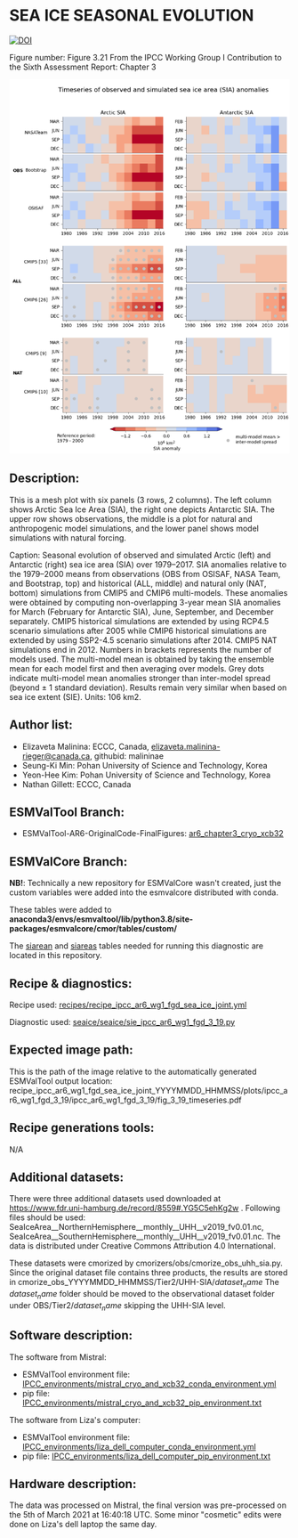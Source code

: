 
SEA ICE SEASONAL EVOLUTION
============
[![DOI](https://zenodo.org/badge/DOI/10.5281/zenodo.6778259.svg)](https://doi.org/10.5281/zenodo.6778259)

Figure number: Figure 3.21
From the IPCC Working Group I Contribution to the Sixth Assessment Report: Chapter 3

![Figure 3.21](ar6_wg1_chap3_fig3_21_sea_ice_seasonal_evolution.png?raw=true)

Description:
------------
This is a mesh plot with six panels (3 rows, 2 columns). The left column shows Arctic Sea Ice Area
(SIA), the right one depicts Antarctic SIA. The upper row shows observations, the middle is a plot
for natural and anthropogenic model simulations, and the lower panel shows model simulations with
natural forcing. 

Caption: Seasonal evolution of observed and simulated Arctic (left) and Antarctic (right) sea ice area
(SIA) over 1979–2017. SIA anomalies relative to the 1979–2000 means from observations 
(OBS from OSISAF, NASA Team, and Bootstrap, top) and historical (ALL, middle) and natural 
only (NAT, bottom) simulations from CMIP5 and CMIP6 multi-models. These anomalies were 
obtained by computing non-overlapping 3-year mean SIA anomalies for March (February for 
Antarctic SIA), June, September, and December separately. CMIP5 historical simulations are 
extended by using RCP4.5 scenario simulations after 2005 while CMIP6 historical simulations 
are extended by using SSP2-4.5 scenario simulations after 2014. CMIP5 NAT simulations end 
in 2012. Numbers in brackets represents the number of models used. The multi-model mean is 
obtained by taking the ensemble mean for each model first and then averaging over models. 
Grey dots indicate multi-model mean anomalies stronger than inter-model spread (beyond ± 1 
standard deviation). Results remain very similar when based on sea ice extent (SIE). 
Units: 106 km2. 

Author list:
------------
- Elizaveta Malinina: ECCC, Canada, elizaveta.malinina-rieger@canada.ca, githubid: malininae 
- Seung-Ki Min: Pohan University of Science and Technology, Korea
- Yeon-Hee Kim: Pohan University of Science and Technology, Korea
- Nathan Gillett: ECCC, Canada

ESMValTool Branch:
------------------
- ESMValTool-AR6-OriginalCode-FinalFigures: [ar6_chapter3_cryo_xcb32](https://github.com/ipcc-wgi/ESMValTool-AR6-OriginalCode-FinalFigures/tree/ar6_chapter3_cryo_xcb32/)

ESMValCore Branch:
------------------
**NB!**: Technically a new repository for ESMValCore wasn't created, just the custom variables were
added into the esmvalcore distributed with conda.  

These tables were added to **anaconda3/envs/esmvaltool/lib/python3.8/site-packages/esmvalcore/cmor/tables/custom/**
 
The [siarean](../esmvalcore_custom_variables/CMOR_siarean.dat) and [siareas](../esmvalcore_custom_variables/CMOR_siareas.dat)
tables needed for running this diagnostic are located in this repository.


Recipe & diagnostics:
---------------------
Recipe used: [recipes/recipe_ipcc_ar6_wg1_fgd_sea_ice_joint.yml](https://github.com/ipcc-wgi/ESMValTool-AR6-OriginalCode-FinalFigures/blob/ar6_chapter3_cryo_xcb32/esmvaltool/recipes/recipe_ipcc_ar6_wg1_fgd_sea_ice_joint.yml)

Diagnostic used: [seaice/seaice/sie_ipcc_ar6_wg1_fgd_3_19.py](https://github.com/ipcc-wgi/ESMValTool-AR6-OriginalCode-FinalFigures/blob/ar6_chapter3_cryo_xcb32/esmvaltool/diag_scripts/seaice/seaice/sie_ipcc_ar6_wg1_fgd_3_19.py)

Expected image path:
--------------------
This is the path of the image relative to the automatically generated ESMValTool output location:
recipe_ipcc_ar6_wg1_fgd_sea_ice_joint_YYYYMMDD_HHMMSS/plots/ipcc_ar6_wg1_fgd_3_19/ipcc_ar6_wg1_fgd_3_19/fig_3_19_timeseries.pdf

Recipe generations tools: 
-------------------------
N/A

Additional datasets:
--------------------
There were three additional datasets used downloaded at https://www.fdr.uni-hamburg.de/record/8559#.YG5C5ehKg2w .
Following files should be used: SeaIceArea__NorthernHemisphere__monthly__UHH__v2019_fv0.01.nc,
SeaIceArea__SouthernHemisphere__monthly__UHH__v2019_fv0.01.nc. The data is distributed under
Creative Commons Attribution 4.0 International. 

These datasets were cmorized by cmorizers/obs/cmorize_obs_uhh_sia.py. Since the original dataset file 
contains three products, the results are stored in cmorize_obs_YYYYMMDD_HHMMSS/Tier2/UHH-SIA/$dataset_name$
The $dataset_name$ folder should be moved to the observational dataset folder under OBS/Tier2/$dataset_name$ 
skipping the UHH-SIA level.

Software description:
---------------------
The software from Mistral:
- ESMValTool environment file: [IPCC_environments/mistral_cryo_and_xcb32_conda_environment.yml](https://github.com/ipcc-wgi/ESMValTool-AR6-OriginalCode-FinalFigures/blob/main/IPCC_environments/mistral_cryo_and_xcb32_conda_environment.yml)
- pip file: [IPCC_environments/mistral_cryo_and_xcb32_pip_environment.txt](https://github.com/ipcc-wgi/ESMValTool-AR6-OriginalCode-FinalFigures/blob/main/IPCC_environments/mistral_cryo_and_xcb32_pip_environment.txt)

The software from Liza's computer:
- ESMValTool environment file: [IPCC_environments/liza_dell_computer_conda_environment.yml](https://github.com/ipcc-wgi/ESMValTool-AR6-OriginalCode-FinalFigures/blob/main/IPCC_environments/liza_dell_computer_conda_environment.yml)
- pip file: [IPCC_environments/liza_dell_computer_pip_environment.txt](https://github.com/ipcc-wgi/ESMValTool-AR6-OriginalCode-FinalFigures/blob/main/IPCC_environments/liza_dell_computer_pip_environment.txt)


Hardware description:
---------------------
The data was processed on Mistral, the final version was pre-processed on the 5th of March 2021 
at 16:40:18 UTC. Some minor "cosmetic" edits were done on Liza's dell laptop the same day.
